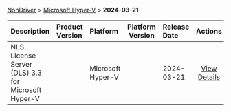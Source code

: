 
[NonDriver](/README.md)  >  [Microsoft Hyper-V](/index/NonDriver/Microsoft_Hyper-V.md)  >  **2024-03-21**



| Description            | Product Version    | Platform                | Platform Version           | Release Date           |             Actions              |
| ---------------------- | :----------------- | :---------------------- | -------------------------- | :--------------------- | :------------------------------: |
| NLS License Server (DLS) 3.3 for Microsoft Hyper-V |  | Microsoft Hyper-V |  | 2024-03-21 | [View Details](/details/13deb0_NLS_License_Server_(DLS)_3.3_for_Microsoft_Hyper-V.md) |
